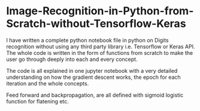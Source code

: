 # Image-Recognition-in-Python-from-Scratch-without-Tensorflow-Keras

I have written a complete python notebook file in python on Digits recognition without using any third party library i.e. Tensorflow or Keras API. The whole code is written in the form of functions from scratch to make the user go through deeply into each and every concept.


The code is all explained in one jupyter notebook with a very detailed understanding on how the gradient descent works, the epoch for each iteration and the whole concepts.

Feed forward and backpropagation, are all defined with sigmoid logistic function for flatening etc.
